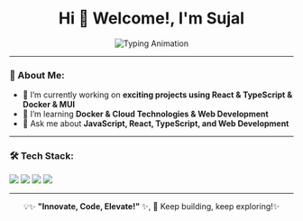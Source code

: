 <h1 align="center">Hi 👋 Welcome!, I'm Sujal</h1>

<p align="center">
  <img src="https://readme-typing-svg.herokuapp.com?font=Fira+Code&size=22&pause=1000&color=FF5733&width=600&lines=Passionate+Developer+%7C+Tech+Enthusiast;React+%7C+JavaScript+%7C+TypeScript+%7C+Docker;Building+Awesome+Projects!+💡" alt="Typing Animation" />
</p>

---

### 🚀 About Me:
- 🔭 I’m currently working on **exciting projects using React & TypeScript & Docker & MUI**
- 🌱 I’m learning **Docker & Cloud Technologies & Web Development**
- 💬 Ask me about **JavaScript, React, TypeScript, and Web Development**

---

### 🛠️ Tech Stack:
<p>
  <img src="https://img.shields.io/badge/React-20232A?style=for-the-badge&logo=react&logoColor=61DAFB" />
  <img src="https://img.shields.io/badge/JavaScript-F7DF1E?style=for-the-badge&logo=javascript&logoColor=black" />
  <img src="https://img.shields.io/badge/TypeScript-3178C6?style=for-the-badge&logo=typescript&logoColor=white" />
  <img src="https://img.shields.io/badge/Docker-2496ED?style=for-the-badge&logo=docker&logoColor=white" />
</p>

---

<p align="center">
 💡✨ <strong>"Innovate, Code, Elevate!"</strong> ✨, 🚀 Keep building, keep exploring!✨
</p>
